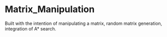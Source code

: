# Matrix_Manipulation
Built with the intention of manipulating a matrix,
random matrix generation, integration of A* search.

